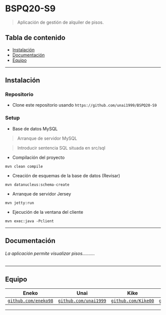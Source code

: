 # BSPQ20-S9
> Aplicación de gestión de alquiler de pisos.
## Tabla de contenido

- [Instalación](#instalación)
- [Documentación](#documentación)
- [Equipo](#equipo)

---

## Instalación

### Repositorio

- Clone este repositorio usando `https://github.com/unai1999/BSPQ20-S9`

### Setup

- Base de datos MySQL
>Arranque de servidor MySQL

>Introducir sentencia SQL situada en src/sql

- Compilación del proyecto
```shell
mvn clean compile
```

- Creación de esquemas de la base de datos (Revisar)
```shell
mvn datanucleus:schema-create
```

- Arranque de servidor Jersey
```shell
mvn jetty:run
```

- Ejecución de la ventana del cliente
```shell
mvn exec:java -Pclient
```

---

## Documentación

###### La aplicación permite visualizar pisos..........

---

## Equipo

| **Eneko** | **Unai** | **Kike** | **Alvar** | **Jon** |
| :---: |:---:| :---:| :---:| :---:|
| <a href="http://github.com/eneko98" target="_blank">`github.com/eneko98`</a> | <a href="http://github.com/unai1999" target="_blank">`github.com/unai1999`</a> | <a href="http://github.com/Kike00" target="_blank">`github.com/Kike00`</a> | <a href="http://github.com/alvarfez" target="_blank">`github.com/alvarfez`</a> | <a href="http://github.com/uraga" target="_blank">`github.com/uraga`</a> | 

---



